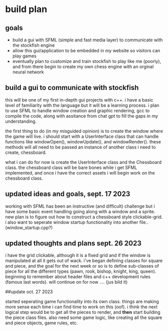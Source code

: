 # build plan
  
## goals
  * build a gui with SFML (simple and fast media layer) to communicate with the stockfish engine
  * allow this gui/application to be embedded in my website so visitors can play games
  * eventually plan to customize and train stockfish to play like me (poorly), and from there begin to create my own chess engine with an orginal neural network

## build a gui to communicate with stockfish

this will be one of my first in-depth gui projects with c++. i have a basic level of familiarity with the language but it will be a learning process. i plan to use SFML to handle window creation and graphic rendering, gcc to compile the code, along with assitance from chat gpt to fill the gaps in my understanding. 

the first thing to do (in my misguided opinion) is to create the window where the game will live. i should start with a UserInterface class that can handle functions like windowOpen(), windowUpdate(), and windowRender(). these methods will all need to be passed an instance of another class i need to create, chessboard.

what i can do for now is create the UserInterface class and the Chessboard class. the chessboard class will be bare bones while i get SFML implemented, and once i have the correct assets i will begin work on the chessboard class.

## updated ideas and goals, sept. 17 2023

working with SFML has been an instructive (and difficult) challenge but i have some basic event handling going along with a window and a sprite. new plan is to figure out how to construct a chessboard style clickable-grid. i also want to seperate window startup functionality into another file.. (window_startup.cpp?)

## updated thoughts and plans sept. 26 2023

i have the grid clickable, although it is a fixed grid and if the window is manipulated at all it gets out of wack. i've began defining classes for square and piece, and the goal for the next week or so is to define sub-classes of piece for all the different types (pawn, rook, bishop, knight, king, queen). beginning to remember about header files and c++ development rules (famous last words). will continue on for now .... (jus bild it)

##update oct. 27 2023

started seperating game functionality into its own class. things are making more sense each time i can find time to work on this (oof). i think the next logical step would be to get all the pieces to render, and **then** start building the piece class files. also need some game logic, like creating all the square and piece objects, game rules, etc.